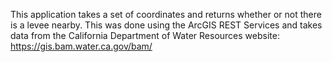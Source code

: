 This application takes a set of coordinates and returns whether or not there is a levee nearby. 
This was done using the ArcGIS REST Services and takes data from the California Department of Water Resources website: https://gis.bam.water.ca.gov/bam/
